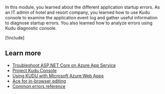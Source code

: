 In this module, you learned about the different application startup errors. As an IT admin of hotel and resort company, you learned how to use Kudu console to examine the application event log and gather useful information to diagnose startup errors. You also learned how to analyze errors using Kudu diagnostic console.

[!include[](../../../includes/azure-sandbox-cleanup.md)]

## Learn more

- [Troubleshoot ASP.NET Core on Azure App Service](https://docs.microsoft.com/aspnet/core/host-and-deploy/azure-apps/troubleshoot?view=aspnetcore-2.2)
- [Project Kudu Console](https://github.com/projectkudu/kudu/wiki/Kudu-console)
- [Using KUDU with Microsoft Azure Web Apps](/archive/blogs/benjaminperkins/deploy-to-an-azure-app-service-using-kudu-and-a-zip-file)
- [Ace for in-browser editing](https://github.com/ajaxorg/ace)
- [Common errors reference](https://docs.microsoft.com/aspnet/core/host-and-deploy/azure-iis-errors-reference?view=aspnetcore-2.2)

